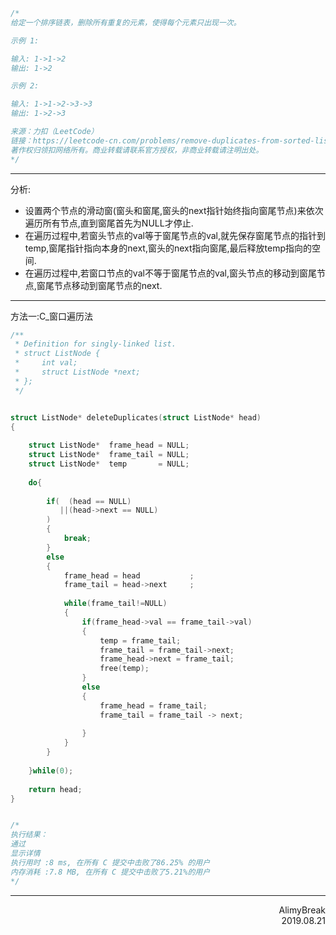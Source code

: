 ```C
/*
给定一个排序链表，删除所有重复的元素，使得每个元素只出现一次。

示例 1:

输入: 1->1->2
输出: 1->2

示例 2:

输入: 1->1->2->3->3
输出: 1->2->3

来源：力扣（LeetCode）
链接：https://leetcode-cn.com/problems/remove-duplicates-from-sorted-list
著作权归领扣网络所有。商业转载请联系官方授权，非商业转载请注明出处。
*/
```

***
分析:
+ 设置两个节点的滑动窗(窗头和窗尾,窗头的next指针始终指向窗尾节点)来依次遍历所有节点,直到窗尾首先为NULL才停止.
+ 在遍历过程中,若窗头节点的val等于窗尾节点的val,就先保存窗尾节点的指针到temp,窗尾指针指向本身的next,窗头的next指向窗尾,最后释放temp指向的空间.
+ 在遍历过程中,若窗口节点的val不等于窗尾节点的val,窗头节点的移动到窗尾节点,窗尾节点移动到窗尾节点的next.

***
方法一:C_窗口遍历法
```C
/**
 * Definition for singly-linked list.
 * struct ListNode {
 *     int val;
 *     struct ListNode *next;
 * };
 */


struct ListNode* deleteDuplicates(struct ListNode* head)
{
    
    struct ListNode*  frame_head = NULL;
    struct ListNode*  frame_tail = NULL;
    struct ListNode*  temp       = NULL;
    
    do{
        
        if(  (head == NULL)
           ||(head->next == NULL)
        )
        {
            break;
        }
        else
        {
            frame_head = head           ;
            frame_tail = head->next     ;
            
            while(frame_tail!=NULL)
            {
                if(frame_head->val == frame_tail->val)
                {
                    temp = frame_tail;
                    frame_tail = frame_tail->next;
                    frame_head->next = frame_tail;
                    free(temp);
                }
                else
                {
                    frame_head = frame_tail;
                    frame_tail = frame_tail -> next;
                    
                }
            }
        }
    
    }while(0);
    
    return head;
}


/*
执行结果：
通过
显示详情
执行用时 :8 ms, 在所有 C 提交中击败了86.25% 的用户
内存消耗 :7.8 MB, 在所有 C 提交中击败了5.21%的用户
*/
```

***
<div align = right>
AlimyBreak
</div>
<div align = right>
2019.08.21
</div>